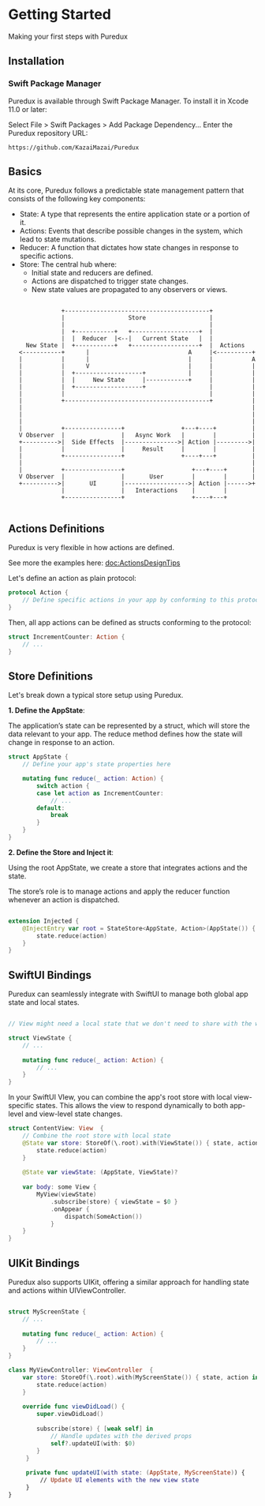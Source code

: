# Getting Started

Making your first steps with Puredux

## Installation

### Swift Package Manager


Puredux is available through Swift Package Manager. To install it in Xcode 11.0 or later:

Select File > Swift Packages > Add Package Dependency...
Enter the Puredux repository URL:

```
https://github.com/KazaiMazai/Puredux
```
 
## Basics

At its core, Puredux follows a predictable state management pattern that consists of the following key components:

- State: A type that represents the entire application state or a portion of it.
- Actions: Events that describe possible changes in the system, which lead to state mutations.
- Reducer: A function that dictates how state changes in response to specific actions.
- Store: The central hub where:
    - Initial state and reducers are defined.
    - Actions are dispatched to trigger state changes.
    - New state values are propagated to any observers or views.


 
 ```text
 
                +-----------------------------------------+
                |                  Store                  |
                |                                         |
                |  +-----------+   +-------------------+  |
                |  |  Reducer  |<--|   Current State   |  |
      New State |  +-----------+   +-------------------+  |  Actions
    <-----------+      |                            A     |<----------+
    |           |      |                            |     |           A
    |           |      V                            |     |           |
    |           |  +-------------------+            |     |           |
    |           |  |     New State     |------------+     |           |
    |           |  +-------------------+                  |           |
    |           |                                         |           |
    |           +-----------------------------------------+           |
    |                                                                 |
    |                                                                 |
    |                                                                 |
    |           +----------------+                +---+----+          |
    V Observer  |                |   Async Work   |        |          |
    +---------->|  Side Effects  |--------------->| Action |--------->|
    |           |                |     Result     |        |          |
    |           +----------------+                +----+---+          |
    |                                                                 |
    |           +----------------+                   +---+----+       |
    V Observer  |                |       User        |        |       |
    +---------->|       UI       |------------------>| Action |------>+
                |                |   Interactions    |        |
                +----------------+                   +----+---+
        
 ```

## Actions Definitions

Puredux is very flexible in how actions are defined.

See more the examples here: 
<doc:ActionsDesignTips>

Let's define an action as plain protocol:
 
```swift
protocol Action {
    // Define specific actions in your app by conforming to this protocol
}
```
Then, all app actions can be defined as structs conforming to the protocol:

```swift
struct IncrementCounter: Action {
    // ...
}
```

## Store Definitions

Let's break down a typical store setup using Puredux.


**1. Define the AppState**:

The application’s state can be represented by a struct, which will store the data relevant to your app. 
The reduce method defines how the state will change in response to an action.

 
```swift
struct AppState {
    // Define your app's state properties here

    mutating func reduce(_ action: Action) {
        switch action {
        case let action as IncrementCounter:
            // ...
        default:
            break
        }
    }
}
```
**2. Define the Store and Inject it**:

Using the root AppState, we create a store that integrates actions and the state. 

The store’s role is to manage actions and apply the reducer function whenever an action is dispatched.

```swift

extension Injected {
    @InjectEntry var root = StateStore<AppState, Action>(AppState()) { state, action in
        state.reduce(action)
    }
}

```

## SwiftUI Bindings

Puredux can seamlessly integrate with SwiftUI to manage both global app state and local states.

```swift

// View might need a local state that we don't need to share with the whole app 

struct ViewState {
    // ...
    
    mutating func reduce(_ action: Action) {
        // ...
    }
}
```

In your SwiftUI VIew, you can combine the app's root store with local view-specific states.
This allows the view to respond dynamically to both app-level and view-level state changes.

```swift
struct ContentView: View  {
    // Combine the root store with local state
    @State var store: StoreOf(\.root).with(ViewState()) { state, action in 
        state.reduce(action) 
    }
    
    @State var viewState: (AppState, ViewState)?
    
    var body: some View {
        MyView(viewState)
            .subscribe(store) { viewState = $0 }
            .onAppear {
                dispatch(SomeAction())
            }
    }
}

```

## UIKit Bindings
 
Puredux also supports UIKit, offering a similar approach for handling state and actions within UIViewController.

```swift

struct MyScreenState {
    // ...
    
    mutating func reduce(_ action: Action) {
        // ...
    }
}

class MyViewController: ViewController  {
    var store: StoreOf(\.root).with(MyScreenState()) { state, action in 
        state.reduce(action) 
    }
    
    override func viewDidLoad() {
        super.viewDidLoad()
         
        subscribe(store) { [weak self] in
            // Handle updates with the derived props
            self?.updateUI(with: $0)
        }
     }
     
     private func updateUI(with state: (AppState, MyScreenState)) {
         // Update UI elements with the new view state
     }
}

```

